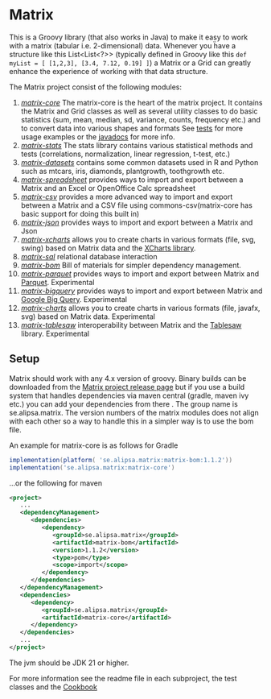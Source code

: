 # Matrix
This is a Groovy library (that also works in Java) to make it easy to work with
a matrix (tabular i.e. 2-dimensional) data. Whenever you ḧave a structure like this
List<List<?>> (typically defined in 
Groovy like this `def myList = [ [1,2,3], [3.4, 7.12, 0.19] ]`) a Matrix or
a Grid can greatly enhance the experience of working with that data structure.

The Matrix project consist of the following modules:
1. _[matrix-core](https://github.com/Alipsa/matrix/blob/main/matrix-core/readme.md)_ The matrix-core is the heart of the matrix project. It
   contains the Matrix and Grid classes as well as several utility classes to
   do basic statistics (sum, mean, median, sd, variance, counts, frequency etc.) and to
   convert data into various shapes and formats
   See [tests](https://github.com/Alipsa/matrix/blob/main/matrix-core/src/test/groovy/MatrixTest.groovy) for more usage examples or
   the [javadocs](https://javadoc.io/doc/se.alipsa.groovy/matrix-core/latest/index.html) for more info.
1. _[matrix-stats](https://github.com/Alipsa/matrix/blob/main/matrix-stats/README.md)_ The stats library contains various statistical methods and tests
   (correlations, normalization, linear regression, t-test, etc.)
1. _[matrix-datasets](https://github.com/Alipsa/matrix/blob/main/matrix-datasets/README.md)_ contains some common datasets used in R and Python such as mtcars, iris, diamonds, plantgrowth, toothgrowth etc.
1. _[matrix-spreadsheet](https://github.com/Alipsa/matrix/blob/main/matrix-spreadsheet/README.md)_ provides ways to import and export between a Matrix and an Excel or OpenOffice Calc spreadsheet
1. _[matrix-csv](https://github.com/Alipsa/matrix/blob/main/matrix-csv/README.md)_ provides a more advanced way to import and export between a Matrix and a CSV file using commons-csv(matrix-core has basic support
   for doing this built in)
1. _[matrix-json](https://github.com/Alipsa/matrix/blob/main/matrix-json/README.md)_ provides ways to import and export between a Matrix and Json
1. _[matrix-xcharts](https://github.com/Alipsa/matrix/blob/main/matrix-xcharts/README.md)_ allows you to create charts in various formats (file, svg, swing) based on Matrix data and the [XCharts library](https://github.com/knowm/XChart). 
1. _[matrix-sql](https://github.com/Alipsa/matrix/blob/main/matrix-sql/readme.md)_ relational database interaction
1. _[matrix-bom](https://github.com/Alipsa/matrix/blob/main/matrix-bom/readme.md)_ Bill of materials for simpler dependency management.
1. _[matrix-parquet](https://github.com/Alipsa/matrix/blob/main/matrix-parquet/readme.md)_ provides ways to import and export between Matrix and [Parquet](https://parquet.apache.org/). Experimental
1. _[matrix-bigquery](https://github.com/Alipsa/matrix/blob/main/matrix-bigquery/readme.md)_
   provides ways to import and export between Matrix and [Google Big Query](https://cloud.google.com/bigquery). Experimental
1. _[matrix-charts](https://github.com/Alipsa/matrix/blob/main/matrix-charts/README.md)_ allows you to create charts in various formats (file, javafx, svg) based on Matrix data. Experimental
1. _[matrix-tablesaw](https://github.com/Alipsa/matrix/blob/main/matrix-tablesaw/readme.md)_ interoperability between Matrix and the [Tablesaw](https://github.com/jtablesaw/tablesaw) library. Experimental

## Setup
Matrix should work with any 4.x version of groovy. Binary builds can be downloaded 
from the [Matrix project release page](https://github.com/Alipsa/matrix/releases) but if you use a build system that 
handles dependencies via maven central (gradle, maven ivy etc.) you can add your dependencies from there
. The group name is se.alipsa.matrix. 
The version numbers of the matrix modules does not align with each other so a way to handle this in a simpler way is to 
use the bom file.

An example for matrix-core is as follows for Gradle
```groovy
implementation(platform( 'se.alipsa.matrix:matrix-bom:1.1.2'))
implementation('se.alipsa.matrix:matrix-core')
```
...or the following for maven
```xml
<project>
   ...
   <dependencyManagement>
      <dependencies>
         <dependency>
            <groupId>se.alipsa.matrix</groupId>
            <artifactId>matrix-bom</artifactId>
            <version>1.1.2</version>
            <type>pom</type>
            <scope>import</scope>
         </dependency>
      </dependencies>
   </dependencyManagement>
   <dependencies>
      <dependency>
         <groupId>se.alipsa.matrix</groupId>
         <artifactId>matrix-core</artifactId>
      </dependency>
   </dependencies>
   ...
</project>
```

The jvm should be JDK 21 or higher.

For more information see the readme file in each subproject,
the test classes and the [Cookbook](docs/cookbook/cookbook.md)



